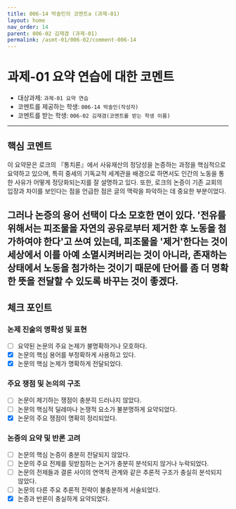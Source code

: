 ```yaml
---
title: 006-14 박솔민의 코멘트a (과제-01) 
layout: home
nav_order: 14
parent: 006-02 김재겸 (과제-01)
permalink: /asmt-01/006-02/comment-006-14
---
```


# 과제-01 요약 연습에 대한 코멘트

- 대상과제: `과제-01 요약 연습`  
- 코멘트를 제공하는 학생: `006-14 박솔민(작성자)`  
- 코멘트를 받는 학생: `006-02 김재겸(코멘트를 받는 학생 이름)`  

---

## 핵심 코멘트

이 요약문은 로크의 『통치론』에서 사유재산의 정당성을 논증하는 과정을 핵심적으로 요약하고 있으며, 특히 중세의 기독교적 세계관을 배경으로 하면서도 인간의 노동을 통한 사유가 어떻게 정당화되는지를 잘 설명하고 있다. 또한, 로크의 논증이 기존 교회의 입장과 차이를 보인다는 점을 언급한 점은 글의 맥락을 파악하는 데 중요한 부분이었다.

그러나 논증의 용어 선택이 다소 모호한 면이 있다. '전유를 위해서는 피조물을 자연의 공유로부터 제거한 후 노동을 첨가하여야 한다'고 쓰여 있는데, 피조물을 '제거'한다는 것이 세상에서 이를 아예 소멸시켜버리는 것이 아니라, 존재하는 상태에서 노동을 첨가하는 것이기 때문에 단어를 좀 더 명확한 뜻을 전달할 수 있도록 바꾸는 것이 좋겠다.
---

## 체크 포인트

### 논제 진술의 명확성 및 표현  
- [ ] 요약된 논문의 주요 논제가 불명확하거나 모호하다.  
- [x] 논문의 핵심 용어를 부정확하게 사용하고 있다.  
- [x] 논문의 핵심 논제가 명확하게 전달되었다.  

### 주요 쟁점 및 논의의 구조  
- [ ] 논문이 제기하는 쟁점이 충분히 드러나지 않았다.  
- [ ] 논문의 핵심적 딜레마나 논쟁적 요소가 불분명하게 요약되었다.  
- [x] 논문의 주요 쟁점이 명확히 정리되었다.  

### 논증의 요약 및 반론 고려  
- [ ] 논문의 핵심 논증이 충분히 전달되지 않았다.  
- [ ] 논문의 주요 전제를 뒷받침하는 논거가 충분히 분석되지 않거나 누락되었다.  
- [ ] 논문의 전제들과 결론 사이의 연역적 관계와 같은 추론적 구조가 충실히 분석되지 않았다.  
- [ ] 논문의 다른 주요 추론적 전략이 불충분하게 서술되었다.
- [x] 논증과 반론이 충실하게 요약되었다. 